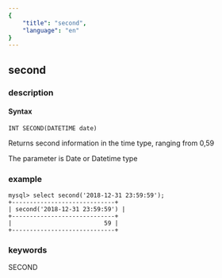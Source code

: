 ```yaml
---
{
    "title": "second",
    "language": "en"
}
---
```


<!-- 
Licensed to the Apache Software Foundation (ASF) under one
or more contributor license agreements.  See the NOTICE file
distributed with this work for additional information
regarding copyright ownership.  The ASF licenses this file
to you under the Apache License, Version 2.0 (the
"License"); you may not use this file except in compliance
with the License.  You may obtain a copy of the License at

  http://www.apache.org/licenses/LICENSE-2.0

Unless required by applicable law or agreed to in writing,
software distributed under the License is distributed on an
"AS IS" BASIS, WITHOUT WARRANTIES OR CONDITIONS OF ANY
KIND, either express or implied.  See the License for the
specific language governing permissions and limitations
under the License.
-->

## second
### description
#### Syntax

`INT SECOND(DATETIME date)`

Returns second information in the time type, ranging from 0,59

The parameter is Date or Datetime type

### example

```
mysql> select second('2018-12-31 23:59:59');
+-----------------------------+
| second('2018-12-31 23:59:59') |
+-----------------------------+
|                          59 |
+-----------------------------+
```
### keywords
SECOND

